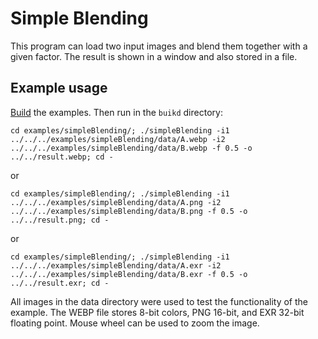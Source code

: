 # Simple Blending
This program can load two input images and blend them together with a given factor. The result is shown in a window and also stored in a file.
 
## Example usage
[Build](../../README.md) the examples. Then run in the `buikd` directory:

    cd examples/simpleBlending/; ./simpleBlending -i1 ../../../examples/simpleBlending/data/A.webp -i2 ../../../examples/simpleBlending/data/B.webp -f 0.5 -o ../../result.webp; cd -

or

    cd examples/simpleBlending/; ./simpleBlending -i1 ../../../examples/simpleBlending/data/A.png -i2 ../../../examples/simpleBlending/data/B.png -f 0.5 -o ../../result.png; cd -

or

    cd examples/simpleBlending/; ./simpleBlending -i1 ../../../examples/simpleBlending/data/A.exr -i2 ../../../examples/simpleBlending/data/B.exr -f 0.5 -o ../../result.exr; cd -
 

All images in the data directory were used to test the functionality of the example. The WEBP file stores 8-bit colors, PNG 16-bit, and EXR 32-bit floating point. Mouse wheel can be used to zoom the image.


